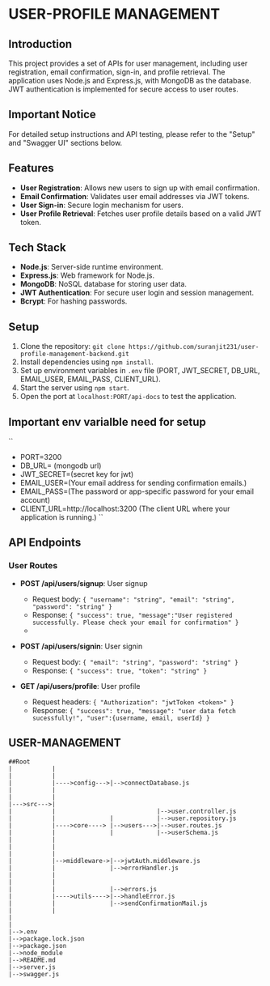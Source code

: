 # USER-PROFILE MANAGEMENT

## Introduction

This project provides a set of APIs for user management, including user registration, email confirmation, sign-in, and profile retrieval. The application uses Node.js and Express.js, with MongoDB as the database. JWT authentication is implemented for secure access to user routes.

## Important Notice
For detailed setup instructions and API testing, please refer to the "Setup" and "Swagger UI" sections below.

## Features

- **User Registration**: Allows new users to sign up with email confirmation.
- **Email Confirmation**: Validates user email addresses via JWT tokens.
- **User Sign-in**: Secure login mechanism for users.
- **User Profile Retrieval**: Fetches user profile details based on a valid JWT token.

## Tech Stack

- **Node.js**: Server-side runtime environment.
- **Express.js**: Web framework for Node.js.
- **MongoDB**: NoSQL database for storing user data.
- **JWT Authentication**: For secure user login and session management.
- **Bcrypt**: For hashing passwords.

## Setup
1. Clone the repository: `git clone https://github.com/suranjit231/user-profile-management-backend.git`
2. Install dependencies using `npm install`.
3. Set up environment variables in `.env` file (PORT, JWT_SECRET, DB_URL, EMAIL_USER, EMAIL_PASS, CLIENT_URL).
4. Start the server using `npm start`.
5. Open the port at `localhost:PORT/api-docs` to test the application.

## Important env varialble need for setup
``
- PORT=3200
- DB_URL= (mongodb url)
- JWT_SECRET=(secret key for jwt)
- EMAIL_USER=(Your email address for sending confirmation emails.)
- EMAIL_PASS=(The password or app-specific password for your email account)
- CLIENT_URL=http://localhost:3200  (The client URL where your application is running.)
``

## API Endpoints

### User Routes
- **POST /api/users/signup**: User signup
  - Request body: `{ "username": "string", "email": "string", "password": "string" }`
  - Response: `{ "success": true, "message":"User registered successfully. Please check your email for confirmation" }`
  -

- **POST /api/users/signin**: User signin
  - Request body: `{ "email": "string", "password": "string" }`
  - Response: `{ "success": true, "token": "string" }`

- **GET /api/users/profile**: User profile
  - Request headers: `{ "Authorization": "jwtToken <token>" }`
  - Response: `{ "success": true, "message": "user data fetch sucessfully!", "user":{username, email, userId} }`


## USER-MANAGEMENT
```
##Root
|           |               
|           |                            
|           |---->config--->|-->connectDatabase.js
|           |                            
|           |
|--->src--->|                          
|           |                            |-->user.controller.js 
|           |               |            |-->user.repository.js
|           |---->core----> |-->users--->|-->user.routes.js              
|           |               |            |-->userSchema.js  
|           |                           
|           |                                                                                                          
|           |              
|           |-->middleware->|-->jwtAuth.middleware.js
|           |               |-->errorHandler.js
|           |               
|           |
|           |               |-->errors.js
|           |---->utils---->|-->handleError.js
|           |               |-->sendConfirmationMail.js
|           |
|
|
|-->.env
|-->package.lock.json
|-->package.json
|-->node_module
|-->README.md
|-->server.js
|-->swagger.js
```

